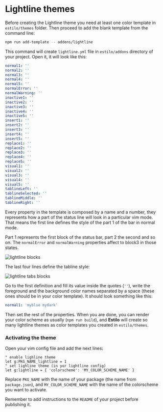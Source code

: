 # Lightline themes

Before creating the Lightline theme you need at least one color template in `estilo/themes` folder. Then proceed to add the blank template from the command line:

```sh
npm run add-template -- addons/lightline
```

This command will create `lightline.yml` file in `estilo/addons` directory of your project. Open it, it will look like this:

```yml
normal1: ''
normal2: ''
normal3: ''
normal4: ''
normal5: ''
normalError: ''
normalWarning: ''
inactive1: ''
inactive2: ''
inactive3: ''
inactive4: ''
inactive5: ''
insert1: ''
insert2: ''
insert3: ''
insert4: ''
insert5: ''
replace1: ''
replace2: ''
replace3: ''
replace4: ''
replace5: ''
visual1: ''
visual2: ''
visual3: ''
visual4: ''
visual5: ''
tablineLeft: ''
tablineSelected: ''
tablineMiddle: ''
tablineRight: ''
```

Every property in the template is composed by a name and a number, they represents how a part of the status line will look in a particular vim mode. That means the first line defines the style of the part 1 of the bar in normal mode.

Part 1 represents the first block of the status bar, part 2 the second and so on. The `normalError` and `normalWarning` properties affect to block3 in those states.

![lightline blocks](https://cloud.githubusercontent.com/assets/829859/16469975/033f95f8-3e54-11e6-8ac5-0bd398d64d47.png)

The last four lines define the tabline style:

![lightline tabs blocks](https://cloud.githubusercontent.com/assets/829859/16470183/02cd2f9e-3e55-11e6-9889-bd6123f8bf1e.png)

Go to the first definition and fill its value inside the quotes (`''`), write the foreground and the background color names separated by a space (these ones should be in your color template). It should look something like this:

```yml
normal1: 'myblue mydark'
```

Then set the rest of the properties. When you are done, you can render your color scheme as usually (`npm run build`), and **Estilo** will create so many lightline themes as color templates you created in `estilo/themes`.

### Activating the theme

Open your vim config file and add the next lines:

```vim
" enable lighline theme
let g:PKG_NAME_lightline = 1
" set lighline theme (in yor lightline config)
let g:lightline = { 'colorscheme': 'MY_COLOR_SCHEME_NAME' }
```

Replace `PKG_NAME` with the name of your package (the name from `package.json`), and `MY_COLOR_SCHEME_NAME` with the name of the colorscheme you want to activate.

Remember to add instructions to the `README` of your project before publishing it.
